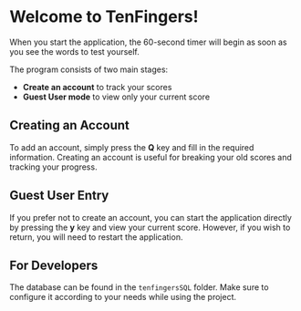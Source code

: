 # Welcome to TenFingers!

When you start the application, the 60-second timer will begin as soon as you see the words to test yourself.

The program consists of two main stages:
- **Create an account** to track your scores
- **Guest User mode** to view only your current score

## Creating an Account
To add an account, simply press the **Q** key and fill in the required information. Creating an account is useful for breaking your old scores and tracking your progress.

## Guest User Entry
If you prefer not to create an account, you can start the application directly by pressing the **y** key and view your current score. However, if you wish to return, you will need to restart the application.

## For Developers
The database can be found in the `tenfingersSQL` folder. Make sure to configure it according to your needs while using the project.
